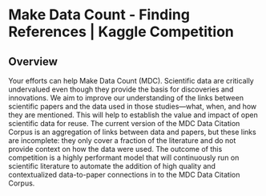 # Make Data Count - Finding References | Kaggle Competition

## Overview
Your efforts can help Make Data Count (MDC). Scientific data are critically undervalued even though they provide the basis for discoveries and innovations. We aim to improve our understanding of the links between scientific papers and the data used in those studies—what, when, and how they are mentioned. This will help to establish the value and impact of open scientific data for reuse. The current version of the MDC Data Citation Corpus is an aggregation of links between data and papers, but these links are incomplete: they only cover a fraction of the literature and do not provide context on how the data were used. The outcome of this competition is a highly performant model that will continuously run on scientific literature to automate the addition of high quality and contextualized data-to-paper connections in to the MDC Data Citation Corpus.

